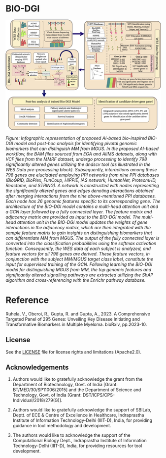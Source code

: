 # BIO-DGI

![Graphical Abstract of BIO-DGI](infographic_abstract.jpg)

*Figure: Infographic representation of proposed AI-based bio-inspired BIO-DGI model and post-hoc analysis for identifying pivotal genomic biomarkers that can distinguish MM from MGUS. In the proposed AI-based workflow, the BAM files sourced from EGA and AIIMS datasets, along with VCF files from the MMRF dataset, undergo processing to identify 798 significantly altered genes utilizing the dndscv tool (as illustrated in the WES Data pre-processing block). Subsequently, interactions among these 798 genes are elucidated employing PPI networks from nine PPI databases (BioGRID, BioPlex, FunCoup, HIPPIE, IAS network, HumanNet, ProteomHD, Reactome, and STRING). A network is constructed with nodes representing the significantly altered genes and edges denoting interactions obtained after merging interactions from the nine above-mentioned PPI databases. Each node has 26 genomic features specific to its corresponding gene. The architecture of the BIO-DGI model contains a multi-head attention unit and a GCN layer followed by a fully connected layer. The feature matrix and adjacency matrix are provided as input to the BIO-DGI model. The multi-head attention unit in the BIO-DGI model updates the weights of gene interactions in the adjacency matrix, which are then integrated with the sample feature matrix to gain insights on distinguishing biomarkers that can differentiate MM from MGUS. The output of the fully connected layer is converted into the classification probabilities using the softmax activation function. Consequently, the WES data of each subject is analyzed, and feature vectors for all 798 genes are derived. These feature vectors, in conjunction with the subject MM/MGUS target class label, constitute the input for supervised training of the GCN. Following learning the BIO-DGI model for distinguishing MGUS from MM, the top genomic features and significantly altered signalling pathways are extracted utilizing the ShAP algorithm and cross-referencing with the Enrichr pathway database.*

# Reference
Ruhela, V., Oberoi, R., Gupta, R. and Gupta, A., 2023. A Comprehensive Targeted Panel of 295 Genes: Unveiling Key Disease Initiating and Transformative Biomarkers in Multiple Myeloma. bioRxiv, pp.2023-10.

## License

See the [LICENSE](LICENSE) file for license rights and limitations (Apache2.0).

## Acknowledgements

1. Authors would like to gratefully acknowledge the grant from the Department of Biotechnology, Govt. of India [Grant: BT/MED/30/SP11006/2015] and the Department of Science and Technology, Govt. of India [Grant: DST/ICPS/CPS-Individual/2018/279(G)].

2. Authors would like to gratefully acknowledge the support of SBILab, Deptt. of ECE & Centre of Excellence in Healthcare, Indraprastha Institute of Information Technology-Delhi (IIIT-D), India, for providing guidance in tool methodology and development.

3. The authors would like to acknowledge the support of the Computational Biology Dept., Indraprastha Institute of Information Technology-Delhi (IIIT-D), India, for providing resources for tool development.

